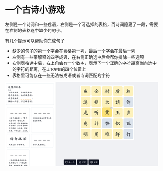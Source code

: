 # 一个古诗小游戏

左侧是一个诗词和一些成语，右侧是一个可选择的表格，而诗词隐藏了一段，需要在右侧的表格选中缺少的句子。

有几个提示可以帮助你完成句子

* 缺少的句子的第一个字会在表格第一列，最后一个字会在最后一列
* 左侧有一些带解释的四字成语，在右侧正确选中后会帮你排除一些选项
* 右侧表格选中后，右上角会有一个数字，表示下一个正确的字符距离当前选中的字符的距离，在`上下左右`的四个位置上
* 表格里可能存在一些无法被成语或者诗词匹配的字符

![](./docs/info.png)
